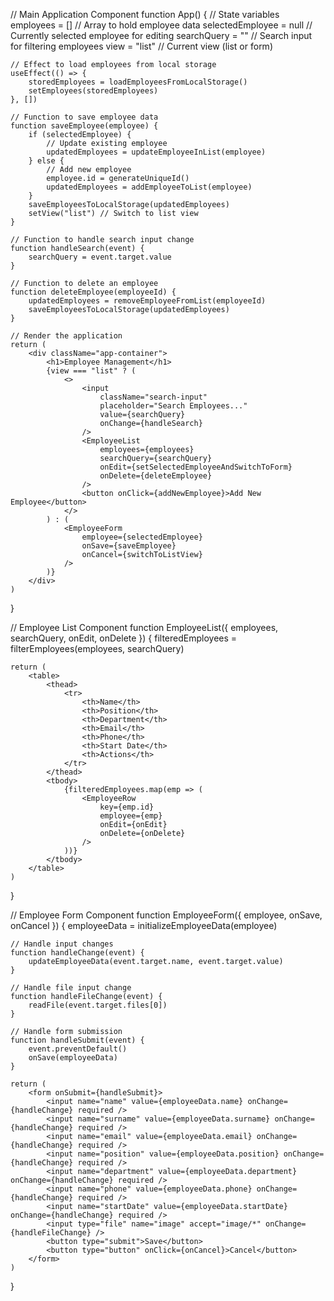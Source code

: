 // Main Application Component
function App() {
    // State variables
    employees = [] // Array to hold employee data
    selectedEmployee = null // Currently selected employee for editing
    searchQuery = "" // Search input for filtering employees
    view = "list" // Current view (list or form)

    // Effect to load employees from local storage
    useEffect(() => {
        storedEmployees = loadEmployeesFromLocalStorage()
        setEmployees(storedEmployees)
    }, [])

    // Function to save employee data
    function saveEmployee(employee) {
        if (selectedEmployee) {
            // Update existing employee
            updatedEmployees = updateEmployeeInList(employee)
        } else {
            // Add new employee
            employee.id = generateUniqueId()
            updatedEmployees = addEmployeeToList(employee)
        }
        saveEmployeesToLocalStorage(updatedEmployees)
        setView("list") // Switch to list view
    }

    // Function to handle search input change
    function handleSearch(event) {
        searchQuery = event.target.value
    }

    // Function to delete an employee
    function deleteEmployee(employeeId) {
        updatedEmployees = removeEmployeeFromList(employeeId)
        saveEmployeesToLocalStorage(updatedEmployees)
    }

    // Render the application
    return (
        <div className="app-container">
            <h1>Employee Management</h1>
            {view === "list" ? (
                <>
                    <input
                        className="search-input"
                        placeholder="Search Employees..."
                        value={searchQuery}
                        onChange={handleSearch}
                    />
                    <EmployeeList
                        employees={employees}
                        searchQuery={searchQuery}
                        onEdit={setSelectedEmployeeAndSwitchToForm}
                        onDelete={deleteEmployee}
                    />
                    <button onClick={addNewEmployee}>Add New Employee</button>
                </>
            ) : (
                <EmployeeForm
                    employee={selectedEmployee}
                    onSave={saveEmployee}
                    onCancel={switchToListView}
                />
            )}
        </div>
    )
}

// Employee List Component
function EmployeeList({ employees, searchQuery, onEdit, onDelete }) {
    filteredEmployees = filterEmployees(employees, searchQuery)

    return (
        <table>
            <thead>
                <tr>
                    <th>Name</th>
                    <th>Position</th>
                    <th>Department</th>
                    <th>Email</th>
                    <th>Phone</th>
                    <th>Start Date</th>
                    <th>Actions</th>
                </tr>
            </thead>
            <tbody>
                {filteredEmployees.map(emp => (
                    <EmployeeRow
                        key={emp.id}
                        employee={emp}
                        onEdit={onEdit}
                        onDelete={onDelete}
                    />
                ))}
            </tbody>
        </table>
    )
}

// Employee Form Component
function EmployeeForm({ employee, onSave, onCancel }) {
    employeeData = initializeEmployeeData(employee)

    // Handle input changes
    function handleChange(event) {
        updateEmployeeData(event.target.name, event.target.value)
    }

    // Handle file input change
    function handleFileChange(event) {
        readFile(event.target.files[0])
    }

    // Handle form submission
    function handleSubmit(event) {
        event.preventDefault()
        onSave(employeeData)
    }

    return (
        <form onSubmit={handleSubmit}>
            <input name="name" value={employeeData.name} onChange={handleChange} required />
            <input name="surname" value={employeeData.surname} onChange={handleChange} required />
            <input name="email" value={employeeData.email} onChange={handleChange} required />
            <input name="position" value={employeeData.position} onChange={handleChange} required />
            <input name="department" value={employeeData.department} onChange={handleChange} required />
            <input name="phone" value={employeeData.phone} onChange={handleChange} required />
            <input name="startDate" value={employeeData.startDate} onChange={handleChange} required />
            <input type="file" name="image" accept="image/*" onChange={handleFileChange} />
            <button type="submit">Save</button>
            <button type="button" onClick={onCancel}>Cancel</button>
        </form>
    )
}
